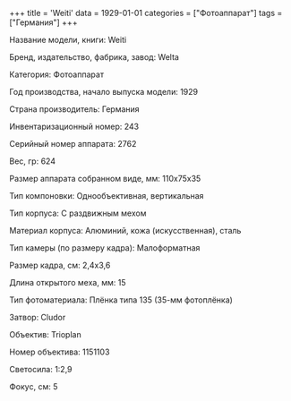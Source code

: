 +++
title = 'Weiti'
data = 1929-01-01
categories = ["Фотоаппарат"]
tags = ["Германия"]
+++

Название модели, книги: Weiti

Бренд, издательство, фабрика, завод: Welta

Категория: Фотоаппарат

Год производства, начало выпуска модели: 1929

Страна производитель: Германия

Инвентаризационный номер: 243

Серийный номер аппарата: 2762

Вес, гр: 624

Размер аппарата  собранном виде, мм: 110x75x35

Тип компоновки: Однообъективная, вертикальная

Тип корпуса: С раздвижным мехом

Материал корпуса: Алюминий, кожа (искусственная), сталь

Тип камеры (по размеру кадра): Малоформатная

Размер кадра, см: 2,4x3,6

Длина открытого меха, мм: 15

Тип фотоматериала: Плёнка типа 135 (35-мм фотоплёнка)

Затвор: Cludor

Объектив: Trioplan

Номер объектива: 1151103

Светосила: 1:2,9

Фокус, см: 5

